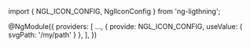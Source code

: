 import { NGL_ICON_CONFIG, NglIconConfig } from 'ng-ligthning';

@NgModule({
  providers: [
    ...,
    { provide: NGL_ICON_CONFIG, useValue: <NglIconConfig>{ svgPath: '/my/path' } },
  ],
})
